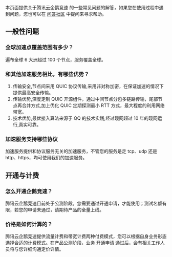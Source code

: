 本页面提供关于腾讯云企鹅竞速 的一些常见问题的解答，如果您在使用过程中遇到问题，您也可以在 [问答社区](https://cloud.tencent.com/developer/ask) 中提问来寻求帮助。
## 一般性问题
### 全球加速点覆盖范围有多少？
遍布全球 6 大洲超过 100 个节点，服务覆盖全球。

### 和其他加速服务相比，有哪些优势？
1. 传输安全,节点间采用 QUIC 协议传输,采用非对称加密，在保证加速的情况下提供最高安全传输。
2. 传输优势,深度定制 QUIC 开源组件，通过中间节点分包多链路传输，尾部节点再合并方式,加上优化 QUIC 定期探测最小 RTT 方式，最大程度的利用网络带宽。
3. 技术优势,最优接入算法来源于 QQ 的技术实践,经过现网超过 10 年的现网运行,真实可靠。

### 加速服务支持哪些协议
加速服务提供和协议服务无关的加速服务，不管您的服务是走 tcp、udp 还是 http、https，均可使用我们的加速服务。

## 开通与计费
### 怎么开通企鹅竞速？
腾讯云企鹅竞速目前处于公测阶段。您需要通过开通申请，才能使用；测试名额有限，若您的申请未通过，请期待产品的全量上线。

### 价格是如何计算的？
腾讯云企鹅竞速提供流量计费和带宽计费两种付费模式，您可以根据自身业务形态选择合适的计费模式。在产品公测阶段，业务 开通申请 通过后，会有相关工作人员将与您详细沟通定价详情。